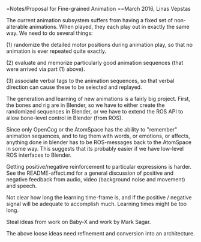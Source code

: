 
=Notes/Proposal for Fine-grained Animation
==March 2016, Linas Vepstas

The current animation subsystem suffers from having a fixed set of
non-alterable animations. When played, they each play out in exactly
the same way. We need to do several things:

(1) randomize the detailed motor positions during animation play, so
that no animation is ever repeated quite exactly.

(2) evaluate and memorize particularly good animation sequences (that
were arrived via part (1) above).

(3) associate verbal tags to the animation sequences, so that verbal
direction can cause these to be selected and replayed.


The generation and learning of new animations is a fairly big project.
First, the bones and rig are in Blender, so we have to either create the
randomized sequences in Blender, or we have to extend the ROS API to
allow bone-level control in Blender (from ROS).

Since only OpenCog or the AtomSpace has the ability to "remember"
animation sequences, and to tag them with words, or emotions, or
affects, anything done in blender has to be ROS-messages back to the
AtomSpace in some way.  This suggests that its probably easier if we
have low-level ROS interfaces to Blender.

Getting positive/negative reinforcement to particular expressions is
harder.  See the README-affect.md for a general discussion of positive
and negative feedback from audio, video (background noise and movement)
and speech.

Not clear how long the learning time-frame is, and if the positive /
negative signal will be adequate to accomplish much.  Learning times
might be too long.

Steal ideas from work on Baby-X and work by Mark Sagar.

The above loose ideas need refinement and conversion into an architecture.
